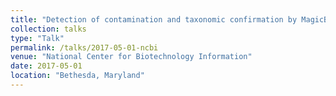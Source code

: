 ```yaml
---
title: "Detection of contamination and taxonomic confirmation by MagicBLAST"
collection: talks
type: "Talk"
permalink: /talks/2017-05-01-ncbi
venue: "National Center for Biotechnology Information"
date: 2017-05-01
location: "Bethesda, Maryland"
---
```

